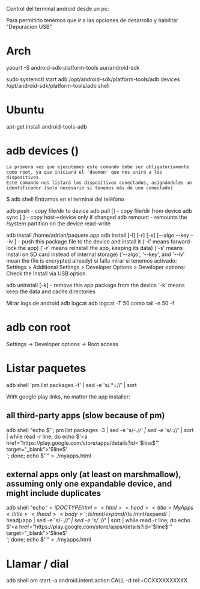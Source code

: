 Control del terminal android desde un pc:

Para permitirlo tenemos que ir a las opciones de desarrollo y habilitar "Depuracion USB"

# Arch
yaourt -S android-sdk-platform-tools aur/android-sdk

sudo systemctl start adb
/opt/android-sdk/platform-tools/adb devices
/opt/android-sdk/platform-tools/adb shell


# Ubuntu
apt-get install android-tools-adb



# adb devices ()
	La primera vez que ejecutemos este comando debe ser obligatoriamente como root, ya que iniciará el 'daemon' que nos unirá a los dispositivos.
	Este comando nos listará los dispositivos conectados, asignándoles un identificador (solo necesario si tenemos más de uno conectado)

$ adb shell
	Entramos en el terminal del teléfono

adb push <local> <remote>    - copy file/dir to device
adb pull <remote> [<local>]  - copy file/dir from device
adb sync [ <directory> ]     - copy host->device only if changed
adb remount                  - remounts the /system partition on the device read-write

adb install /home/adrian/paquete.app
adb install [-l] [-r] [-s] [--algo <algorithm name> --key <hex-encoded key> --iv <hex-encoded iv>] <file>
                               - push this package file to the device and install it
                                 ('-l' means forward-lock the app)
                                 ('-r' means reinstall the app, keeping its data)
                                 ('-s' means install on SD card instead of internal storage)
                                 ('--algo', '--key', and '--iv' mean the file is encrypted already)
  si falla mirar si tenemos activado: Settings > Additional Settings > Developer Options > Developer options: Check the Install via USB option.

adb uninstall [-k] <package> - remove this app package from the device
                                '-k' means keep the data and cache directories

Mirar logs de android
adb logcat
adb logcat -T 50
  como tail -n 50 -f


# adb con root
Settings -> Developer options -> Root access



# Listar paquetes
adb shell 'pm list packages -f' | sed -e 's/.*=//' | sort

With google play links, no matter the app installer:

## all third-party apps (slow because of pm)

adb shell "echo $'<!DOCTYPE html><html><head><title>My Apps</title></head><body>'; pm list packages -3 | sed -e 's/-.*//' | sed -e 's/.*://' | sort | while read -r line; do echo $'<a href="https://play.google.com/store/apps/details?id='$line$'" target="_blank">'$line$'</a><br/>'; done; echo $'</body></html>'" > ./myapps.html

## external apps only (at least on marshmallow), assuming only one expandable device, and might include duplicates

adb shell "echo $'<!DOCTYPE html><html><head><title>My Apps</title></head><body>'; ls /mnt/expand/$(ls /mnt/expand/ | head)/app | sed -e 's/-.*//' | sed -e 's/.*://' | sort | while read -r line; do echo $'<a href="https://play.google.com/store/apps/details?id='$line$'" target="_blank">'$line$'</a><br/>'; done; echo $'</body></html>'" > ./myapps.html


# Llamar / dial
adb shell am start -a android.intent.action.CALL -d tel:+CCXXXXXXXXXX
